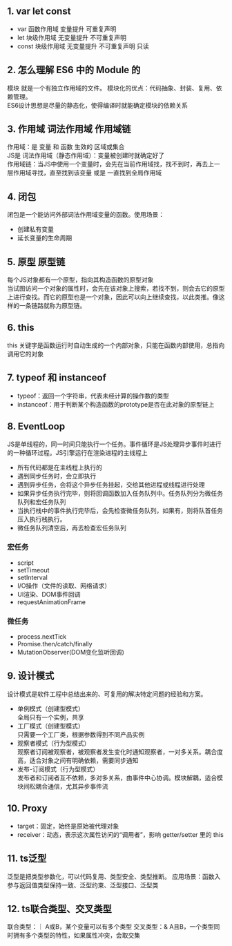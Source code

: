 ## 1. var let const
- var 函数作用域 变量提升 可重复声明
- let 块级作用域 无变量提升 不可重复声明
- const 块级作用域 无变量提升 不可重复声明 只读

## 2. 怎么理解 ES6 中的 Module 的
模块 就是一个有独立作用域的文件。
模块化的优点：代码抽象、封装、复用、依赖管理。  
ES6设计思想是尽量的静态化，使得编译时就能确定模块的依赖关系

## 3. 作用域 词法作用域 作用域链
作用域：是 变量 和 函数 生效的 区域或集合  
JS是 词法作用域（静态作用域）：变量被创建时就确定好了  
作用域链：当JS中使用一个变量时，会先在当前作用域找，找不到时，再去上一层作用域寻找，直至找到该变量 或是 一直找到全局作用域

## 4. 闭包
闭包是一个能访问外部词法作用域变量的函数。使用场景：
- 创建私有变量
- 延长变量的生命周期

## 5. 原型 原型链
每个JS对象都有一个原型，指向其构造函数的原型对象  
当试图访问一个对象的属性时，会先在该对象上搜索，若找不到，则会去它的原型上进行查找。而它的原型也是一个对象，因此可以向上继续查找，以此类推。像这样的一条链路就称为原型链。

## 6. this 
this 关键字是函数运行时自动生成的一个内部对象，只能在函数内部使用，总指向调用它的对象

## 7. typeof 和 instanceof
- typeof：返回一个字符串，代表未经计算的操作数的类型
- instanceof：用于判断某个构造函数的prototype是否在此对象的原型链上

## 8. EventLoop
JS是单线程的，同一时间只能执行一个任务。事件循环是JS处理异步事件时进行的一种循环过程。JS引擎运行在渲染进程的主线程上
- 所有代码都是在主线程上执行的
- 遇到同步任务时，会立即执行
- 遇到异步任务，会将这个异步任务挂起，交给其他进程或线程进行处理
- 如果异步任务执行完毕，则将回调函数加入任务队列中。任务队列分为微任务队列和宏任务队列
- 当执行栈中的事件执行完毕后，会先检查微任务队列，如果有，则将队首任务压入执行栈执行。
- 微任务队列清空后，再去检查宏任务队列
### 宏任务
- script
- setTimeout
- setInterval
- I/O操作（文件的读取、网络请求）
- UI渲染、DOM事件回调
- requestAnimationFrame
### 微任务
- process.nextTick
- Promise.then/catch/finally
- MutationObserver(DOM变化监听回调)

## 9. 设计模式
设计模式是软件工程中总结出来的、可复用的解决特定问题的经验和方案。
- 单例模式（创建型模式）  
全局只有一个实例，共享
- 工厂模式（创建型模式）  
只需要一个工厂类，根据参数得到不同产品实例
- 观察者模式（行为型模式）  
观察者订阅被观察者，被观察者发生变化时通知观察者，一对多关系。耦合度高，适合对象之间有明确依赖，需要同步通知
- 发布-订阅模式（行为型模式）  
发布者和订阅者互不依赖，多对多关系，由事件中心协调。模块解耦，适合模块间松耦合通信，尤其异步事件流

## 10. Proxy
- target：固定，始终是原始被代理对象
- receiver：动态，表示这次属性访问的“调用者”，影响 getter/setter 里的 this

## 11. ts泛型
泛型是把类型参数化，可以代码复用、类型安全、类型推断。
应用场景：函数入参与返回值类型保持一致、泛型约束、泛型接口、泛型类

## 12. ts联合类型、交叉类型
联合类型：｜ A或B，某个变量可以有多个类型
交叉类型：& A且B，一个类型同时拥有多个类型的特性，如果属性冲突，会取交集
